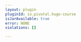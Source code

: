 ```yaml
---
layout: plugin
pluginId: io.pivotal.hugo-course
isJarAvailable: true
error: NONE
violations: []

---
```


